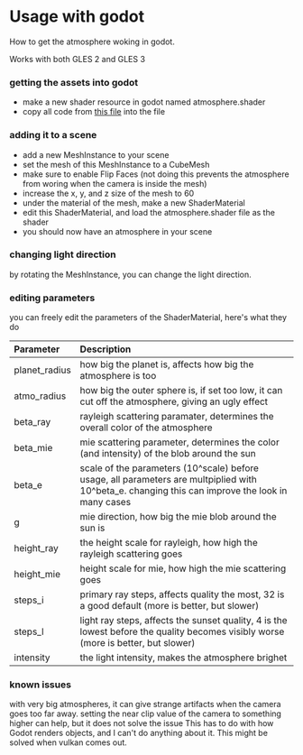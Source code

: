 # Usage with godot
How to get the atmosphere woking in godot.

Works with both GLES 2 and GLES 3

### getting the assets into godot
- make a new shader resource in godot named atmosphere.shader
- copy all code from [this file](../godot/shader/atmosphere.shader) into the file

### adding it to a scene
- add a new MeshInstance to your scene
- set the mesh of this MeshInstance to a CubeMesh
- make sure to enable Flip Faces (not doing this prevents the atmosphere from woring when the camera is inside the mesh)
- increase the x, y, and z size of the mesh to 60
- under the material of the mesh, make a new ShaderMaterial
- edit this ShaderMaterial, and load the atmosphere.shader file as the shader
- you should now have an atmosphere in your scene

### changing light direction
by rotating the MeshInstance, you can change the light direction.

### editing parameters
you can freely edit the parameters of the ShaderMaterial, here's what they do

| Parameter      | Description                                                                                                     
|:---------------|:---------------------------------------------------------------------------------------------------------------- 
| planet_radius  | how big the planet is, affects how big the atmosphere is too                                                    
| atmo_radius 	 | how big the outer sphere is, if set too low, it can cut off the atmosphere, giving an ugly effect
| beta_ray       | rayleigh scattering paramater, determines the overall color of the atmosphere
| beta_mie       | mie scattering parameter, determines the color (and intensity) of the blob around the sun
| beta_e         | scale of the parameters (10^scale) before usage, all parameters are multpiplied with 10^beta_e. changing this can improve the look in many cases
| g              | mie direction, how big the mie blob around the sun is
| height_ray     | the height scale for rayleigh, how high the rayleigh scattering goes
| height_mie     | height scale for mie, how high the mie scattering goes
| steps_i        | primary ray steps, affects quality the most, 32 is a good default (more is better, but slower)
| steps_l        | light ray steps, affects the sunset quality, 4 is the lowest before the quality becomes visibly worse (more is better, but slower)
| intensity      | the light intensity, makes the atmosphere brighet

### known issues
with very big atmospheres, it can give strange artifacts when the camera goes too far away. 
setting the near clip value of the camera to something higher can help, but it does not solve the issue
This has to do with how Godot renders objects, and I can't do anything about it.
This might be solved when vulkan comes out.
